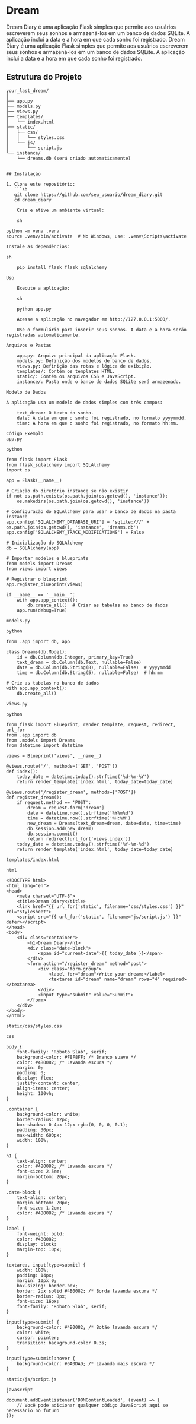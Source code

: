# Dream

Dream Diary é uma aplicação Flask simples que permite aos usuários escreverem seus sonhos e armazená-los em um banco de dados SQLite. A aplicação inclui a data e a hora em que cada sonho foi registrado.
Dream Diary é uma aplicação Flask simples que permite aos usuários escreverem seus sonhos e armazená-los em um banco de dados SQLite. A aplicação inclui a data e a hora em que cada sonho foi registrado.

## Estrutura do Projeto

```plaintext
your_last_dream/
│
├── app.py
├── models.py
├── views.py
├── templates/
│   └── index.html
├── static/
│   ├── css/
│   │   └── styles.css
│   └── js/
│       └── script.js
└── instance/
    └── dreams.db (será criado automaticamente)


## Instalação

1. Clone este repositório:
   ```sh
   git clone https://github.com/seu_usuario/dream_diary.git
   cd dream_diary

    Crie e ative um ambiente virtual:

    sh

python -m venv .venv
source .venv/bin/activate  # No Windows, use: .venv\Scripts\activate

Instale as dependências:

sh

    pip install flask flask_sqlalchemy

Uso

    Execute a aplicação:

    sh

    python app.py

    Acesse a aplicação no navegador em http://127.0.0.1:5000/.

    Use o formulário para inserir seus sonhos. A data e a hora serão registradas automaticamente.

Arquivos e Pastas

    app.py: Arquivo principal da aplicação Flask.
    models.py: Definição dos modelos de banco de dados.
    views.py: Definição das rotas e lógica de exibição.
    templates/: Contém os templates HTML.
    static/: Contém os arquivos CSS e JavaScript.
    instance/: Pasta onde o banco de dados SQLite será armazenado.

Modelo de Dados

A aplicação usa um modelo de dados simples com três campos:

    text_dream: O texto do sonho.
    date: A data em que o sonho foi registrado, no formato yyyymmdd.
    time: A hora em que o sonho foi registrado, no formato hh:mm.

Código Exemplo
app.py

python

from flask import Flask
from flask_sqlalchemy import SQLAlchemy
import os

app = Flask(__name__)

# Criação do diretório instance se não existir
if not os.path.exists(os.path.join(os.getcwd(), 'instance')):
    os.makedirs(os.path.join(os.getcwd(), 'instance'))

# Configuração do SQLAlchemy para usar o banco de dados na pasta instance
app.config['SQLALCHEMY_DATABASE_URI'] = 'sqlite:///' + os.path.join(os.getcwd(), 'instance', 'dreams.db')
app.config['SQLALCHEMY_TRACK_MODIFICATIONS'] = False

# Inicialização do SQLAlchemy
db = SQLAlchemy(app)

# Importar modelos e blueprints
from models import Dreams
from views import views

# Registrar o blueprint
app.register_blueprint(views)

if __name__ == '__main__':
    with app.app_context():
        db.create_all()  # Criar as tabelas no banco de dados
    app.run(debug=True)

models.py

python

from .app import db, app

class Dreams(db.Model):
    id = db.Column(db.Integer, primary_key=True)
    text_dream = db.Column(db.Text, nullable=False)
    date = db.Column(db.String(8), nullable=False)  # yyyymmdd
    time = db.Column(db.String(5), nullable=False)  # hh:mm

# Crie as tabelas no banco de dados
with app.app_context():
    db.create_all()

views.py

python

from flask import Blueprint, render_template, request, redirect, url_for
from .app import db
from .models import Dreams
from datetime import datetime

views = Blueprint('views', __name__)

@views.route('/', methods=['GET', 'POST'])
def index():
    today_date = datetime.today().strftime('%d-%m-%Y')
    return render_template('index.html', today_date=today_date)

@views.route('/register_dream', methods=['POST'])
def register_dream():
    if request.method == 'POST':
        dream = request.form['dream']
        date = datetime.now().strftime('%Y%m%d')
        time = datetime.now().strftime('%H:%M')
        new_dream = Dreams(text_dream=dream, date=date, time=time)
        db.session.add(new_dream)
        db.session.commit()
        return redirect(url_for('views.index'))
    today_date = datetime.today().strftime('%Y-%m-%d')
    return render_template('index.html', today_date=today_date)

templates/index.html

html

<!DOCTYPE html>
<html lang="en">
<head>
    <meta charset="UTF-8">
    <title>Dream Diary</title>
    <link href="{{ url_for('static', filename='css/styles.css') }}" rel="stylesheet">
    <script src="{{ url_for('static', filename='js/script.js') }}" defer></script>
</head>
<body>
    <div class="container">
        <h1>Dream Diary</h1>
        <div class="date-block">
            <span id="current-date">{{ today_date }}</span>
        </div>
        <form action="/register_dream" method="post">
            <div class="form-group">
                <label for="dream">Write your dream:</label>
                <textarea id="dream" name="dream" rows="4" required></textarea>
            </div>
            <input type="submit" value="Submit">
        </form>
    </div>
</body>
</html>

static/css/styles.css

css

body {
    font-family: 'Roboto Slab', serif;
    background-color: #F8F8FF; /* Branco suave */
    color: #4B0082; /* Lavanda escura */
    margin: 0;
    padding: 0;
    display: flex;
    justify-content: center;
    align-items: center;
    height: 100vh;
}

.container {
    background-color: white;
    border-radius: 12px;
    box-shadow: 0 4px 12px rgba(0, 0, 0, 0.1);
    padding: 30px;
    max-width: 600px;
    width: 100%;
}

h1 {
    text-align: center;
    color: #4B0082; /* Lavanda escura */
    font-size: 2.5em;
    margin-bottom: 20px;
}

.date-block {
    text-align: center;
    margin-bottom: 20px;
    font-size: 1.2em;
    color: #4B0082; /* Lavanda escura */
}

label {
    font-weight: bold;
    color: #4B0082;
    display: block;
    margin-top: 10px;
}

textarea, input[type=submit] {
    width: 100%;
    padding: 14px;
    margin: 10px 0;
    box-sizing: border-box;
    border: 2px solid #4B0082; /* Borda lavanda escura */
    border-radius: 8px;
    font-size: 16px;
    font-family: 'Roboto Slab', serif;
}

input[type=submit] {
    background-color: #4B0082; /* Botão lavanda escura */
    color: white;
    cursor: pointer;
    transition: background-color 0.3s;
}

input[type=submit]:hover {
    background-color: #6A0DAD; /* Lavanda mais escura */
}

static/js/script.js

javascript

document.addEventListener('DOMContentLoaded', (event) => {
    // Você pode adicionar qualquer código JavaScript aqui se necessário no futuro
});
